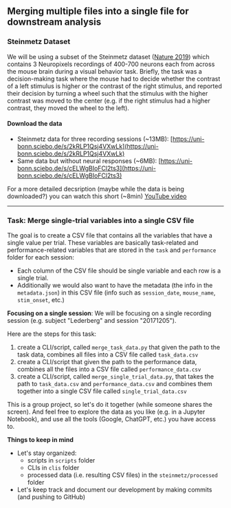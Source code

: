 ## Merging multiple files into a single file for downstream analysis

### Steinmetz Dataset

We will be using a subset of the Steinmetz dataset ([Nature 2019](https://www.nature.com/articles/s41586-019-1787-x)) which contains 3 Neuropixels recordings of 400-700 neurons each from across the mouse brain during a visual behavior task. Briefly, the task was a decision-making task where the mouse had to decide whether the contrast of a left stimulus is higher or the contrast of the right stimulus, and reported their decision by turning a wheel such that the stimulus with the higher contrast was moved to the center (e.g. if the right stimulus had a higher contrast, they moved the wheel to the left).

#### Download the data
- Steinmetz data for three recording sessions (~13MB): [https://uni-bonn.sciebo.de/s/2kRLP1Qsj4VXwLk](https://uni-bonn.sciebo.de/s/2kRLP1Qsj4VXwLk)
- Same data but without neural responses (~6MB): [https://uni-bonn.sciebo.de/s/cELWgBIoFCl2ts3](https://uni-bonn.sciebo.de/s/cELWgBIoFCl2ts3)

For a more detailed decsription (maybe while the data is being downloaded?) you can watch this short (~8min) [YouTube video](https://youtu.be/WXn4-FpVaOo?si=0dIgwNUWGajmZ4B6)

---

### Task: Merge single-trial variables into a single CSV file

The goal is to create a CSV file that contains all the variables that have a single value per trial. These variables are basically task-related and performance-related variables that are stored in the `task` and `performance` folder for each session:

- Each column of the CSV file should be single variable and each row is a single trial.
- Additionally we would also want to have the metadata (the info in the `metadata.json`) in this CSV file (info such as `session_date`, `mouse_name`, `stim_onset`, etc.)

**Focusing on a single session**: We will be focusing on a single recording session (e.g. subject "Lederberg" and session "20171205").

Here are the steps for this task:
1. create a CLI/script, called `merge_task_data.py` that given the path to the task data, combines all files into a CSV file called `task_data.csv`
2. create a CLI/script that given the path to the performance data, combines all the files into a CSV file called `performance_data.csv`
3. create a CLI/script, called `merge_single_trial_data.py`, that takes the path to `task_data.csv` and `performance_data.csv` and combines them together into a single CSV file called `single_trial_data.csv`

This is a group project, so let's do it together (while someone shares the screen). And feel free to explore the data as you like (e.g. in a Jupyter Notebook), and use all the tools (Google, ChatGPT, etc.) you have access to.

**Things to keep in mind**
- Let's stay organized: 
    - scripts in `scripts` folder
    - CLIs in `clis` folder
    - processed data (i.e. resulting CSV files) in the `steinmetz/processed` folder
- Let's keep track and document our development by making commits (and pushing to GitHub)
